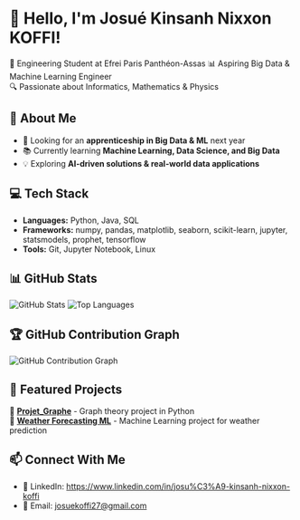 # 👋 Hello, I'm Josué Kinsanh Nixxon KOFFI!  
🚀 Engineering Student at Efrei Paris Panthéon-Assas
📊 Aspiring Big Data & Machine Learning Engineer  
🔍 Passionate about Informatics, Mathematics & Physics  

## 🌱 About Me
- 🎯 Looking for an **apprenticeship in Big Data & ML** next year  
- 📚 Currently learning **Machine Learning, Data Science, and Big Data**  
- 💡 Exploring **AI-driven solutions & real-world data applications**  

## 💻 Tech Stack
- **Languages:** Python, Java, SQL  
- **Frameworks:** ﻿numpy, pandas, matplotlib, seaborn, scikit-learn, jupyter, statsmodels, prophet, tensorflow
- **Tools:** Git, Jupyter Notebook, Linux  

## 📊 GitHub Stats
![GitHub Stats](https://github-readme-stats.vercel.app/api?username=Jo7-7&show_icons=true&theme=radical)
![Top Languages](https://github-readme-stats.vercel.app/api/top-langs/?username=Jo7-7&layout=compact&theme=radical)
## 🏆 GitHub Contribution Graph
![GitHub Contribution Graph](https://github-readme-activity-graph.vercel.app/graph?username=Jo7-7&theme=xcode)



## 📌 Featured Projects
🔹 [**Projet_Graphe**](https://github.com/Jo7-7/Projet_Graphe) - Graph theory project in Python  
🔹 [**Weather Forecasting ML**](https://github.com/Jo7-7/weather-forecasting-ml) - Machine Learning project for weather prediction  

## 📫 Connect With Me
- 💼 LinkedIn: https://www.linkedin.com/in/josu%C3%A9-kinsanh-nixxon-koffi
- 📩 Email: josuekoffi27@gmail.com


